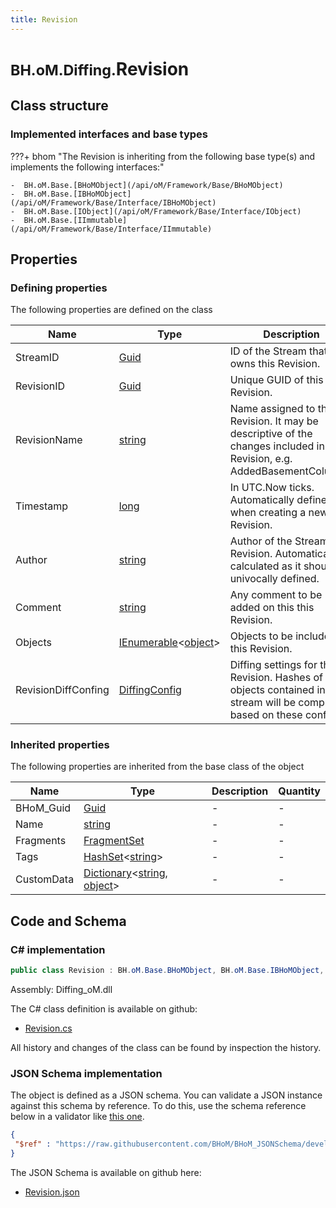 ```yaml
---
title: Revision
---
```


# <small>BH.oM.Diffing.</small>**Revision**



## Class structure

### Implemented interfaces and base types

???+ bhom "The Revision is inheriting from the following base type(s) and implements the following interfaces:"

    -  BH.oM.Base.[BHoMObject](/api/oM/Framework/Base/BHoMObject)
    -  BH.oM.Base.[IBHoMObject](/api/oM/Framework/Base/Interface/IBHoMObject)
    -  BH.oM.Base.[IObject](/api/oM/Framework/Base/Interface/IObject)
    -  BH.oM.Base.[IImmutable](/api/oM/Framework/Base/Interface/IImmutable)


## Properties



### Defining properties

The following properties are defined on the class

| Name             | Type             | Description      | Quantity         |
|------------------|------------------|------------------|------------------|
| StreamID | [Guid](https://learn.microsoft.com/en-us/dotnet/api/System.Guid?view=netstandard-2.0) | ID of the Stream that owns this Revision. | - |
| RevisionID | [Guid](https://learn.microsoft.com/en-us/dotnet/api/System.Guid?view=netstandard-2.0) | Unique GUID of this Revision. | - |
| RevisionName | [string](https://learn.microsoft.com/en-us/dotnet/api/System.String?view=netstandard-2.0) | Name assigned to this Revision. It may be descriptive of the changes included in this Revision, e.g. AddedBasementColumns. | - |
| Timestamp | [long](https://learn.microsoft.com/en-us/dotnet/api/System.Int64?view=netstandard-2.0) | In UTC.Now ticks. Automatically defined when creating a new Revision. | - |
| Author | [string](https://learn.microsoft.com/en-us/dotnet/api/System.String?view=netstandard-2.0) | Author of the Stream Revision. Automatically calculated as it should be univocally defined. | - |
| Comment | [string](https://learn.microsoft.com/en-us/dotnet/api/System.String?view=netstandard-2.0) | Any comment to be added on this this Revision. | - |
| Objects | [IEnumerable](https://learn.microsoft.com/en-us/dotnet/api/System.Collections.Generic.IEnumerable-1?view=netstandard-2.0)&lt;[object](https://learn.microsoft.com/en-us/dotnet/api/System.Object?view=netstandard-2.0)&gt; | Objects to be included in this Revision. | - |
| RevisionDiffConfing | [DiffingConfig](/api/oM/Framework/Diffing/DiffingConfig) | Diffing settings for this Revision. Hashes of objects contained in this stream will be computed based on these configs. | - |


### Inherited properties
The following properties are inherited from the base class of the object

| Name             | Type             | Description      | Quantity         |
|------------------|------------------|------------------|------------------|
| BHoM_Guid | [Guid](https://learn.microsoft.com/en-us/dotnet/api/System.Guid?view=netstandard-2.0) | - | - |
| Name | [string](https://learn.microsoft.com/en-us/dotnet/api/System.String?view=netstandard-2.0) | - | - |
| Fragments | [FragmentSet](/api/oM/Framework/Base/FragmentSet) | - | - |
| Tags | [HashSet](https://learn.microsoft.com/en-us/dotnet/api/System.Collections.Generic.HashSet-1?view=netstandard-2.0)&lt;[string](https://learn.microsoft.com/en-us/dotnet/api/System.String?view=netstandard-2.0)&gt; | - | - |
| CustomData | [Dictionary](https://learn.microsoft.com/en-us/dotnet/api/System.Collections.Generic.Dictionary-2?view=netstandard-2.0)&lt;[string](https://learn.microsoft.com/en-us/dotnet/api/System.String?view=netstandard-2.0), [object](https://learn.microsoft.com/en-us/dotnet/api/System.Object?view=netstandard-2.0)&gt; | - | - |


## Code and Schema

### C# implementation

``` C# title="C#"
public class Revision : BH.oM.Base.BHoMObject, BH.oM.Base.IBHoMObject, BH.oM.Base.IObject, BH.oM.Base.IImmutable
```

Assembly: Diffing_oM.dll

The C# class definition is available on github:

- [Revision.cs](https://github.com/BHoM/BHoM/blob/develop/Diffing_oM/Revision.cs)

All history and changes of the class can be found by inspection the history.
### JSON Schema implementation

The object is defined as a JSON schema. You can validate a JSON instance against this schema by reference. To do this, use the schema reference below in a validator like [this one](https://www.jsonschemavalidator.net/).

``` json title="JSON Schema"
{
 "$ref" : "https://raw.githubusercontent.com/BHoM/BHoM_JSONSchema/develop/Diffing_oM/Revision.json"
}
```

The JSON Schema is available on github here:

- [Revision.json](https://github.com/BHoM/BHoM_JSONSchema/blob/develop/Diffing_oM/Revision.json)
